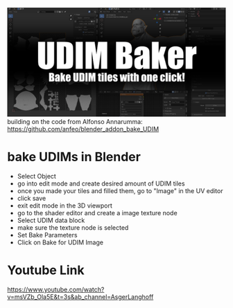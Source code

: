 ![image](images/Blendermarket.png)
building on the code from Alfonso Annarumma: https://github.com/anfeo/blender_addon_bake_UDIM

# bake UDIMs in Blender

- Select Object
- go into edit mode and create desired amount of UDIM tiles
- once you made your tiles and filled them, go to "Image" in the UV editor
- click save
- exit edit mode in the 3D viewport
- go to the shader editor and create a image texture node
- Select UDIM data block
- make sure the texture node is selected
- Set Bake Parameters
- Click on Bake for UDIM Image

# Youtube Link

https://www.youtube.com/watch?v=msVZb_Ola5E&t=3s&ab_channel=AsgerLanghoff
